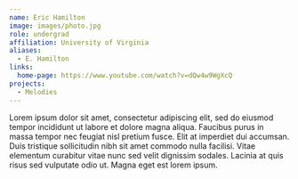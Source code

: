 ```yaml
---
name: Eric Hamilton
image: images/photo.jpg
role: undergrad
affiliation: University of Virginia
aliases:
  - E. Hamilton
links:
  home-page: https://www.youtube.com/watch?v=dQw4w9WgXcQ
projects:
  - Melodies
---
```


Lorem ipsum dolor sit amet, consectetur adipiscing elit, sed do eiusmod tempor incididunt ut labore et dolore magna aliqua.
Faucibus purus in massa tempor nec feugiat nisl pretium fusce.
Elit at imperdiet dui accumsan.
Duis tristique sollicitudin nibh sit amet commodo nulla facilisi.
Vitae elementum curabitur vitae nunc sed velit dignissim sodales.
Lacinia at quis risus sed vulputate odio ut.
Magna eget est lorem ipsum.